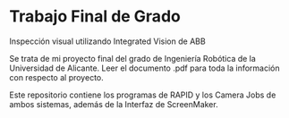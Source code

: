 # Trabajo Final de Grado
Inspección visual utilizando Integrated Vision de ABB

Se trata de mi proyecto final del grado de Ingeniería Robótica de la Universidad de Alicante. Leer el documento .pdf para toda la información con respecto al proyecto.

Este repositorio contiene los programas de RAPID y los Camera Jobs de ambos sistemas, además de la Interfaz de ScreenMaker.
